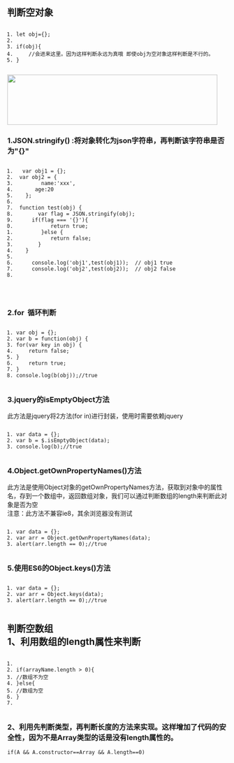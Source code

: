 <div id="article_content" class="article_content clearfix">
            <link rel="stylesheet" href="https://csdnimg.cn/release/phoenix/template/css/ck_htmledit_views-833878f763.css">
                                        <link rel="stylesheet" href="https://csdnimg.cn/release/phoenix/template/css/ck_htmledit_views-833878f763.css">
                <div class="htmledit_views" id="content_views">
                                            <h2><a name="t0"></a><a name="t0"></a>判断空对象</h2>

<pre class="has" name="code"><code class="language-javascript hljs"><ol class="hljs-ln"><li><div class="hljs-ln-numbers"><div class="hljs-ln-line hljs-ln-n" data-line-number="1"></div></div><div class="hljs-ln-code"><div class="hljs-ln-line"><span class="hljs-keyword">let</span> obj={};</div></div></li><li><div class="hljs-ln-numbers"><div class="hljs-ln-line hljs-ln-n" data-line-number="2"></div></div><div class="hljs-ln-code"><div class="hljs-ln-line"> </div></div></li><li><div class="hljs-ln-numbers"><div class="hljs-ln-line hljs-ln-n" data-line-number="3"></div></div><div class="hljs-ln-code"><div class="hljs-ln-line"><span class="hljs-keyword">if</span>(obj){</div></div></li><li><div class="hljs-ln-numbers"><div class="hljs-ln-line hljs-ln-n" data-line-number="4"></div></div><div class="hljs-ln-code"><div class="hljs-ln-line">    <span class="hljs-comment">//会进来这里。因为这样判断永远为真哦 即使obj为空对象这样判断是不行的。</span></div></div></li><li><div class="hljs-ln-numbers"><div class="hljs-ln-line hljs-ln-n" data-line-number="5"></div></div><div class="hljs-ln-code"><div class="hljs-ln-line">}</div></div></li></ol></code><div class="hljs-button {2}" data-title="复制" onclick="hljs.copyCode(event)"></div></pre>

<p><img alt="" class="has" height="115" src="https://img-blog.csdnimg.cn/20190401202207268.png" width="481"></p>

<h3><a name="t1"></a><a name="t1"></a>1.JSON.stringify() :将对象转化为json字符串，再判断该字符串是否为"{}"</h3>

<pre class="has" name="code"><code class="language-javascript hljs"><ol class="hljs-ln"><li><div class="hljs-ln-numbers"><div class="hljs-ln-line hljs-ln-n" data-line-number="1"></div></div><div class="hljs-ln-code"><div class="hljs-ln-line">	<span class="hljs-keyword">var</span> obj1 = {};</div></div></li><li><div class="hljs-ln-numbers"><div class="hljs-ln-line hljs-ln-n" data-line-number="2"></div></div><div class="hljs-ln-code"><div class="hljs-ln-line">	<span class="hljs-keyword">var</span> obj2 = {</div></div></li><li><div class="hljs-ln-numbers"><div class="hljs-ln-line hljs-ln-n" data-line-number="3"></div></div><div class="hljs-ln-code"><div class="hljs-ln-line">	     <span class="hljs-attr">name</span>:<span class="hljs-string">'xxx'</span>,</div></div></li><li><div class="hljs-ln-numbers"><div class="hljs-ln-line hljs-ln-n" data-line-number="4"></div></div><div class="hljs-ln-code"><div class="hljs-ln-line">	     <span class="hljs-attr">age</span>:<span class="hljs-number">20</span></div></div></li><li><div class="hljs-ln-numbers"><div class="hljs-ln-line hljs-ln-n" data-line-number="5"></div></div><div class="hljs-ln-code"><div class="hljs-ln-line">	 };</div></div></li><li><div class="hljs-ln-numbers"><div class="hljs-ln-line hljs-ln-n" data-line-number="6"></div></div><div class="hljs-ln-code"><div class="hljs-ln-line">	</div></div></li><li><div class="hljs-ln-numbers"><div class="hljs-ln-line hljs-ln-n" data-line-number="7"></div></div><div class="hljs-ln-code"><div class="hljs-ln-line">	<span class="hljs-function"><span class="hljs-keyword">function</span> <span class="hljs-title">test</span>(<span class="hljs-params">obj</span>) </span>{</div></div></li><li><div class="hljs-ln-numbers"><div class="hljs-ln-line hljs-ln-n" data-line-number="8"></div></div><div class="hljs-ln-code"><div class="hljs-ln-line">		<span class="hljs-keyword">var</span> flag = <span class="hljs-built_in">JSON</span>.stringify(obj);</div></div></li><li><div class="hljs-ln-numbers"><div class="hljs-ln-line hljs-ln-n" data-line-number="9"></div></div><div class="hljs-ln-code"><div class="hljs-ln-line">		<span class="hljs-keyword">if</span>(flag === <span class="hljs-string">'{}'</span>){</div></div></li><li><div class="hljs-ln-numbers"><div class="hljs-ln-line hljs-ln-n" data-line-number="10"></div></div><div class="hljs-ln-code"><div class="hljs-ln-line">			<span class="hljs-keyword">return</span> <span class="hljs-literal">true</span>;</div></div></li><li><div class="hljs-ln-numbers"><div class="hljs-ln-line hljs-ln-n" data-line-number="11"></div></div><div class="hljs-ln-code"><div class="hljs-ln-line">		}<span class="hljs-keyword">else</span> {</div></div></li><li><div class="hljs-ln-numbers"><div class="hljs-ln-line hljs-ln-n" data-line-number="12"></div></div><div class="hljs-ln-code"><div class="hljs-ln-line">			<span class="hljs-keyword">return</span> <span class="hljs-literal">false</span>;</div></div></li><li><div class="hljs-ln-numbers"><div class="hljs-ln-line hljs-ln-n" data-line-number="13"></div></div><div class="hljs-ln-code"><div class="hljs-ln-line">		}</div></div></li><li><div class="hljs-ln-numbers"><div class="hljs-ln-line hljs-ln-n" data-line-number="14"></div></div><div class="hljs-ln-code"><div class="hljs-ln-line">	}</div></div></li><li><div class="hljs-ln-numbers"><div class="hljs-ln-line hljs-ln-n" data-line-number="15"></div></div><div class="hljs-ln-code"><div class="hljs-ln-line">	</div></div></li><li><div class="hljs-ln-numbers"><div class="hljs-ln-line hljs-ln-n" data-line-number="16"></div></div><div class="hljs-ln-code"><div class="hljs-ln-line">	 <span class="hljs-built_in">console</span>.log(<span class="hljs-string">'obj1'</span>,test(obj1));  <span class="hljs-comment">// obj1 true</span></div></div></li><li><div class="hljs-ln-numbers"><div class="hljs-ln-line hljs-ln-n" data-line-number="17"></div></div><div class="hljs-ln-code"><div class="hljs-ln-line">	 <span class="hljs-built_in">console</span>.log(<span class="hljs-string">'obj2'</span>,test(obj2));  <span class="hljs-comment">// obj2 false</span></div></div></li><li><div class="hljs-ln-numbers"><div class="hljs-ln-line hljs-ln-n" data-line-number="18"></div></div><div class="hljs-ln-code"><div class="hljs-ln-line"> </div></div></li></ol></code><div class="hljs-button {2}" data-title="复制" onclick="hljs.copyCode(event)"></div></pre>

<p>&nbsp;</p>

<h3><a name="t2"></a><a name="t2"></a>2.for &nbsp;循环判断</h3>

<pre class="has" name="code"><code class="language-javascript hljs"><ol class="hljs-ln"><li><div class="hljs-ln-numbers"><div class="hljs-ln-line hljs-ln-n" data-line-number="1"></div></div><div class="hljs-ln-code"><div class="hljs-ln-line"><span class="hljs-keyword">var</span> obj = {};</div></div></li><li><div class="hljs-ln-numbers"><div class="hljs-ln-line hljs-ln-n" data-line-number="2"></div></div><div class="hljs-ln-code"><div class="hljs-ln-line"><span class="hljs-keyword">var</span> b = <span class="hljs-function"><span class="hljs-keyword">function</span>(<span class="hljs-params">obj</span>) </span>{</div></div></li><li><div class="hljs-ln-numbers"><div class="hljs-ln-line hljs-ln-n" data-line-number="3"></div></div><div class="hljs-ln-code"><div class="hljs-ln-line"><span class="hljs-keyword">for</span>(<span class="hljs-keyword">var</span> key <span class="hljs-keyword">in</span> obj) {</div></div></li><li><div class="hljs-ln-numbers"><div class="hljs-ln-line hljs-ln-n" data-line-number="4"></div></div><div class="hljs-ln-code"><div class="hljs-ln-line">    <span class="hljs-keyword">return</span> <span class="hljs-literal">false</span>;</div></div></li><li><div class="hljs-ln-numbers"><div class="hljs-ln-line hljs-ln-n" data-line-number="5"></div></div><div class="hljs-ln-code"><div class="hljs-ln-line">}</div></div></li><li><div class="hljs-ln-numbers"><div class="hljs-ln-line hljs-ln-n" data-line-number="6"></div></div><div class="hljs-ln-code"><div class="hljs-ln-line">    <span class="hljs-keyword">return</span> <span class="hljs-literal">true</span>;</div></div></li><li><div class="hljs-ln-numbers"><div class="hljs-ln-line hljs-ln-n" data-line-number="7"></div></div><div class="hljs-ln-code"><div class="hljs-ln-line">}</div></div></li><li><div class="hljs-ln-numbers"><div class="hljs-ln-line hljs-ln-n" data-line-number="8"></div></div><div class="hljs-ln-code"><div class="hljs-ln-line"><span class="hljs-built_in">console</span>.log(b(obj));<span class="hljs-comment">//true</span></div></div></li></ol></code><div class="hljs-button {2}" data-title="复制" onclick="hljs.copyCode(event)"></div></pre>

<h3><a name="t3"></a><a name="t3"></a>3.jquery的isEmptyObject方法</h3>

<p>此方法是jquery将2方法(for in)进行封装，使用时需要依赖jquery</p>

<pre class="has" name="code"><code class="language-javascript hljs"><ol class="hljs-ln"><li><div class="hljs-ln-numbers"><div class="hljs-ln-line hljs-ln-n" data-line-number="1"></div></div><div class="hljs-ln-code"><div class="hljs-ln-line"><span class="hljs-keyword">var</span> data = {};</div></div></li><li><div class="hljs-ln-numbers"><div class="hljs-ln-line hljs-ln-n" data-line-number="2"></div></div><div class="hljs-ln-code"><div class="hljs-ln-line"><span class="hljs-keyword">var</span> b = $.isEmptyObject(data);</div></div></li><li><div class="hljs-ln-numbers"><div class="hljs-ln-line hljs-ln-n" data-line-number="3"></div></div><div class="hljs-ln-code"><div class="hljs-ln-line"><span class="hljs-built_in">console</span>.log(b);<span class="hljs-comment">//true</span></div></div></li></ol></code><div class="hljs-button {2}" data-title="复制" onclick="hljs.copyCode(event)"></div></pre>

<h3><a name="t4"></a><a name="t4"></a>4.Object.getOwnPropertyNames()方法</h3>

<p>此方法是使用Object对象的getOwnPropertyNames方法，获取到对象中的属性名，存到一个数组中，返回数组对象，我们可以通过判断数组的length来判断此对象是否为空<br>
注意：此方法不兼容ie8，其余浏览器没有测试</p>

<pre class="has" name="code"><code class="language-javascript hljs"><ol class="hljs-ln"><li><div class="hljs-ln-numbers"><div class="hljs-ln-line hljs-ln-n" data-line-number="1"></div></div><div class="hljs-ln-code"><div class="hljs-ln-line"><span class="hljs-keyword">var</span> data = {};</div></div></li><li><div class="hljs-ln-numbers"><div class="hljs-ln-line hljs-ln-n" data-line-number="2"></div></div><div class="hljs-ln-code"><div class="hljs-ln-line"><span class="hljs-keyword">var</span> arr = <span class="hljs-built_in">Object</span>.getOwnPropertyNames(data);</div></div></li><li><div class="hljs-ln-numbers"><div class="hljs-ln-line hljs-ln-n" data-line-number="3"></div></div><div class="hljs-ln-code"><div class="hljs-ln-line">alert(arr.length == <span class="hljs-number">0</span>);<span class="hljs-comment">//true</span></div></div></li></ol></code><div class="hljs-button {2}" data-title="复制" onclick="hljs.copyCode(event)"></div></pre>

<h3><a name="t5"></a><a name="t5"></a>5.使用ES6的Object.keys()方法</h3>

<pre class="has" name="code"><code class="language-javascript hljs"><ol class="hljs-ln"><li><div class="hljs-ln-numbers"><div class="hljs-ln-line hljs-ln-n" data-line-number="1"></div></div><div class="hljs-ln-code"><div class="hljs-ln-line"><span class="hljs-keyword">var</span> data = {};</div></div></li><li><div class="hljs-ln-numbers"><div class="hljs-ln-line hljs-ln-n" data-line-number="2"></div></div><div class="hljs-ln-code"><div class="hljs-ln-line"><span class="hljs-keyword">var</span> arr = <span class="hljs-built_in">Object</span>.keys(data);</div></div></li><li><div class="hljs-ln-numbers"><div class="hljs-ln-line hljs-ln-n" data-line-number="3"></div></div><div class="hljs-ln-code"><div class="hljs-ln-line">alert(arr.length == <span class="hljs-number">0</span>);<span class="hljs-comment">//true</span></div></div></li></ol></code><div class="hljs-button {2}" data-title="复制" onclick="hljs.copyCode(event)"></div></pre>

<h2><a name="t6"></a><a name="t6"></a>判断空数组<br>
1、利用数组的length属性来判断</h2>

<pre class="has" name="code"><code class="language-javascript hljs"><ol class="hljs-ln"><li><div class="hljs-ln-numbers"><div class="hljs-ln-line hljs-ln-n" data-line-number="1"></div></div><div class="hljs-ln-code"><div class="hljs-ln-line"> </div></div></li><li><div class="hljs-ln-numbers"><div class="hljs-ln-line hljs-ln-n" data-line-number="2"></div></div><div class="hljs-ln-code"><div class="hljs-ln-line"><span class="hljs-keyword">if</span>(arrayName.length &gt; <span class="hljs-number">0</span>){</div></div></li><li><div class="hljs-ln-numbers"><div class="hljs-ln-line hljs-ln-n" data-line-number="3"></div></div><div class="hljs-ln-code"><div class="hljs-ln-line"><span class="hljs-comment">//数组不为空</span></div></div></li><li><div class="hljs-ln-numbers"><div class="hljs-ln-line hljs-ln-n" data-line-number="4"></div></div><div class="hljs-ln-code"><div class="hljs-ln-line">}<span class="hljs-keyword">else</span>{</div></div></li><li><div class="hljs-ln-numbers"><div class="hljs-ln-line hljs-ln-n" data-line-number="5"></div></div><div class="hljs-ln-code"><div class="hljs-ln-line"><span class="hljs-comment">//数组为空</span></div></div></li><li><div class="hljs-ln-numbers"><div class="hljs-ln-line hljs-ln-n" data-line-number="6"></div></div><div class="hljs-ln-code"><div class="hljs-ln-line">}</div></div></li><li><div class="hljs-ln-numbers"><div class="hljs-ln-line hljs-ln-n" data-line-number="7"></div></div><div class="hljs-ln-code"><div class="hljs-ln-line"> </div></div></li></ol></code><div class="hljs-button {2}" data-title="复制" onclick="hljs.copyCode(event)"></div></pre>

<h3><a name="t7"></a><a name="t7"></a>2、利用先判断类型，再判断长度的方法来实现。这样增加了代码的安全性，因为不是Array类型的话是没有length属性的。</h3>

<pre class="has" name="code"><code class="language-javascript hljs"><span class="hljs-keyword">if</span>(A &amp;&amp; A.constructor==<span class="hljs-built_in">Array</span> &amp;&amp; A.length==<span class="hljs-number">0</span>)
</code><div class="hljs-button {2}" data-title="复制" onclick="hljs.copyCode(event)"></div></pre>

<p>&nbsp;</p>
                                    </div>
                                                <div class="more-toolbox">
                <div class="left-toolbox">
                    <ul class="toolbox-list">
                        
                       